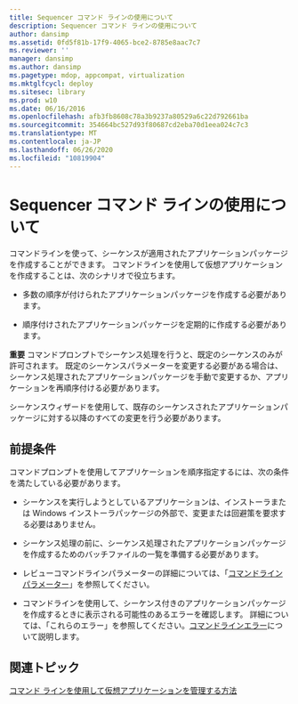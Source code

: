 ```yaml
---
title: Sequencer コマンド ラインの使用について
description: Sequencer コマンド ラインの使用について
author: dansimp
ms.assetid: 0fd5f81b-17f9-4065-bce2-8785e8aac7c7
ms.reviewer: ''
manager: dansimp
ms.author: dansimp
ms.pagetype: mdop, appcompat, virtualization
ms.mktglfcycl: deploy
ms.sitesec: library
ms.prod: w10
ms.date: 06/16/2016
ms.openlocfilehash: afb3fb8608c78a3b9237a80529a6c22d792661ba
ms.sourcegitcommit: 354664bc527d93f80687cd2eba70d1eea024c7c3
ms.translationtype: MT
ms.contentlocale: ja-JP
ms.lasthandoff: 06/26/2020
ms.locfileid: "10819904"
---
```

# Sequencer コマンド ラインの使用について


コマンドラインを使って、シーケンスが適用されたアプリケーションパッケージを作成することができます。 コマンドラインを使用して仮想アプリケーションを作成することは、次のシナリオで役立ちます。

-   多数の順序が付けられたアプリケーションパッケージを作成する必要があります。

-   順序付けされたアプリケーションパッケージを定期的に作成する必要があります。

**重要** コマンドプロンプトでシーケンス処理を行うと、既定のシーケンスのみが許可されます。 既定のシーケンスパラメーターを変更する必要がある場合は、シーケンス処理されたアプリケーションパッケージを手動で変更するか、アプリケーションを再順序付ける必要があります。

 

シーケンスウィザードを使用して、既存のシーケンスされたアプリケーションパッケージに対する以降のすべての変更を行う必要があります。

## 前提条件


コマンドプロンプトを使用してアプリケーションを順序指定するには、次の条件を満たしている必要があります。

-   シーケンスを実行しようとしているアプリケーションは、インストーラまたは Windows インストーラパッケージの外部で、変更または回避策を要求する必要はありません。

-   シーケンス処理の前に、シーケンス処理されたアプリケーションパッケージを作成するためのバッチファイルの一覧を準備する必要があります。

-   レビューコマンドラインパラメーターの詳細については、「[コマンドラインパラメーター](command-line-parameters.md)」を参照してください。

-   コマンドラインを使用して、シーケンス付きのアプリケーションパッケージを作成するときに表示される可能性のあるエラーを確認します。 詳細については、「これらのエラー」を参照してください。[コマンドラインエラー](command-line-errors.md)について説明します。

## 関連トピック


[コマンド ラインを使用して仮想アプリケーションを管理する方法](how-to-manage-virtual-applications-using-the-command-line.md)

 

 





